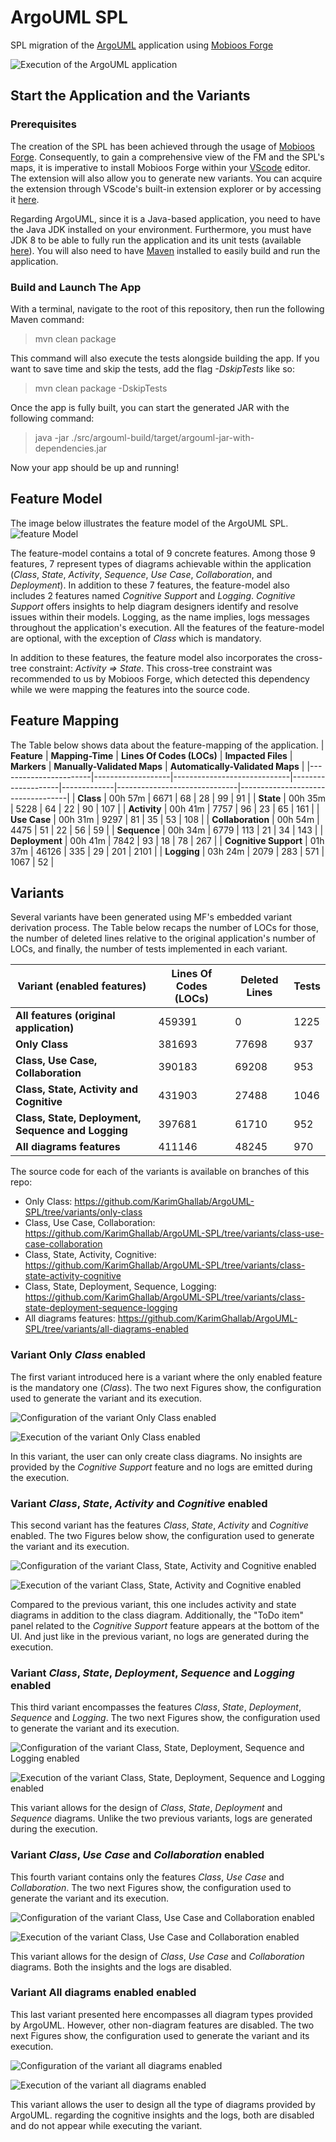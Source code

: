 # ArgoUML SPL
SPL migration of the [ArgoUML]([https://](https://github.com/argouml-tigris-org/argouml)) application using [Mobioos Forge]([https://](https://marketplace.visualstudio.com/manage/publishers/mobioos))

![Execution of the ArgoUML application](./images/execution.png)

## Start the Application and the Variants

### Prerequisites
The creation of the SPL has been achieved through the usage of [Mobioos Forge](https://documentation.mobioos.ai/). Consequently, to gain a comprehensive view of the FM and the SPL's maps, it is imperative to install Mobioos Forge within your [VScode](https://code.visualstudio.com/) editor. The extension will also allow you to generate new variants. You can acquire the extension through VScode's built-in extension
explorer or by accessing it [here](https://marketplace.visualstudio.com/items?itemName=Mobioos.mobioos-forge).

Regarding ArgoUML, since it is a Java-based application, you need to have the Java JDK installed on your environment. Furthermore, you must have JDK 8 to be able to fully run the application and its unit tests (available [here](https://www.oracle.com/fr/java/technologies/javase/javase8-archive-downloads.html)).
You will also need to have [Maven](https://maven.apache.org/download.cgi) installed to easily build and run the application.

### Build and Launch The App
With a terminal, navigate to the root of this repository, then run the following Maven command:
> mvn clean package

This command will also execute the tests alongside building the app. If you want to save time and skip the tests, add the flag *-DskipTests* like so:
> mvn clean package -DskipTests

Once the app is fully built, you can start the generated JAR with the following command:
> java -jar ./src/argouml-build/target/argouml-jar-with-dependencies.jar

Now your app should be up and running!

## Feature Model
The image below illustrates the feature model of the ArgoUML SPL.
![feature Model](./images/fm.png)

The feature-model contains a total of 9 concrete features. Among those 9 features, 7 represent types of diagrams achievable within the application (*Class*, *State*, *Activity*, *Sequence*, *Use Case*, *Collaboration*, and *Deployment*). In addition to these 7 features, the feature-model also includes 2 features named *Cognitive Support* and *Logging*. *Cognitive Support*  offers insights to help diagram designers identify and resolve issues within their models. Logging, as the name implies, logs messages throughout the application's execution. All the features of the feature-model are optional, with the exception of *Class* which is mandatory.

In addition to these features, the feature model also incorporates the cross-tree constraint: *Activity ⇒ State*.
This cross-tree constraint was recommended to us by Mobioos Forge, which detected this dependency while we were mapping the features into the source code.

## Feature Mapping

The Table below shows data about the feature-mapping of the application.
| **Feature**           | **Mapping\-Time** | **Lines Of Codes \(LOCs\)** | **Impacted Files** | **Markers** | **Manually\-Validated Maps** | **Automatically\-Validated Maps** |
|-----------------------|-------------------|-----------------------------|--------------------|-------------|------------------------------|-----------------------------------|
| **Class**             | 00h 57m           | 6671                        | 68                 | 28          | 99                           | 91                                |
| **State**             | 00h 35m           | 5228                        | 64                 | 22          | 90                           | 107                               |
| **Activity**          | 00h 41m           | 7757                        | 96                 | 23          | 65                           | 161                               |
| **Use Case**          | 00h 31m           | 9297                        | 81                 | 35          | 53                           | 108                               |
| **Collaboration**     | 00h 54m           | 4475                        | 51                 | 22          | 56                           | 59                                |
| **Sequence**          | 00h 34m           | 6779                        | 113                | 21          | 34                           | 143                               |
| **Deployment**        | 00h 41m           | 7842                        | 93                 | 18          | 78                           | 267                               |
| **Cognitive Support** | 01h 37m           | 46126                       | 335                | 29          | 201                          | 2101                              |
| **Logging**           | 03h 24m           | 2079                        | 283                | 571         | 1067                         | 52                                |


## Variants

Several variants have been generated using MF's embedded variant derivation process. The Table below recaps the number of LOCs for those, the number of deleted lines relative to the original application's number of LOCs, and finally, the number of tests implemented in each variant.

| **Variant (enabled features)**                                         | **Lines Of Codes \(LOCs\)** | **Deleted Lines** | **Tests** |
|-----------------------------------------------------|-----------------------------|-------------------|-----------|
| **All features \(original application\)**          | 459391                      | 0                 | 1225      |
| **Only Class**                                     | 381693                      | 77698             | 937       |
| **Class, Use Case, Collaboration**                 | 390183                      | 69208             | 953       |
| **Class, State, Activity and Cognitive**           | 431903                      | 27488             | 1046      |
| **Class, State, Deployment, Sequence and Logging** | 397681                      | 61710             | 952       |
| **All diagrams features**                          | 411146                      | 48245             | 970       |

The source code for each of the variants is available on branches of this repo:
- Only Class: https://github.com/KarimGhallab/ArgoUML-SPL/tree/variants/only-class
- Class, Use Case, Collaboration: https://github.com/KarimGhallab/ArgoUML-SPL/tree/variants/class-use-case-collaboration
- Class, State, Activity, Cognitive: https://github.com/KarimGhallab/ArgoUML-SPL/tree/variants/class-state-activity-cognitive
- Class, State, Deployment, Sequence, Logging: https://github.com/KarimGhallab/ArgoUML-SPL/tree/variants/class-state-deployment-sequence-logging
- All diagrams features: https://github.com/KarimGhallab/ArgoUML-SPL/tree/variants/all-diagrams-enabled


### Variant Only *Class* enabled
The first variant introduced here is a variant where the only enabled feature is the mandatory one (*Class*).
The two next Figures show, the configuration used to generate the variant and its execution.

![Configuration of the variant Only Class enabled](./images/only-class/configuration.png)

![Execution of the variant Only Class enabled](./images/only-class/execution.png)

In this variant, the user can only create class diagrams. No insights are provided by the *Cognitive Support* feature and no logs are emitted during the execution.

### Variant *Class*, *State*, *Activity* and *Cognitive* enabled
This second variant has the features *Class*, *State*, *Activity* and *Cognitive* enabled. The two Figures below show, the configuration used to generate the variant and its execution.

![Configuration of the variant Class, State, Activity and Cognitive enabled](./images/class-state-activity-cognitive/configuration.png)

![Execution of the variant Class, State, Activity and Cognitive enabled](./images/class-state-activity-cognitive/execution.png)

Compared to the previous variant, this one includes activity and state diagrams in addition to the class diagram. Additionally, the "ToDo item" panel related to the *Cognitive Support* feature appears at the bottom of the UI. And just like in the previous variant, no logs are generated during the execution.

### Variant *Class*, *State*, *Deployment*, *Sequence* and *Logging* enabled
This third variant encompasses the features *Class*, *State*, *Deployment*, *Sequence* and *Logging*.
The two next Figures show, the configuration used to generate the variant and its execution.

![Configuration of the variant Class, State, Deployment, Sequence and Logging enabled](./images/class-state-deployment-sequence-logging/configuration.png)

![Execution of the variant Class, State, Deployment, Sequence and Logging enabled](./images/class-state-deployment-sequence-logging/execution.png)

This variant allows for the design of *Class*, *State*, *Deployment* and *Sequence* diagrams. Unlike the two previous variants, logs are generated during the execution.

### Variant *Class*, *Use Case* and *Collaboration* enabled
This fourth variant contains only the features *Class*, *Use Case* and *Collaboration*.
The two next Figures show, the configuration used to generate the variant and its execution.

![Configuration of the variant Class, Use Case and Collaboration enabled](./images/class-use-case-collaboration/configuration.png)

![Execution of the variant Class, Use Case and Collaboration enabled](./images/class-use-case-collaboration/execution.png)

This variant allows for the design of *Class*, *Use Case* and *Collaboration* diagrams. Both the     insights and the logs are disabled.

### Variant All diagrams enabled enabled
This last variant presented here encompasses all diagram types provided by ArgoUML. However, other non-diagram features are disabled. The two next Figures show, the configuration used to generate the variant and its execution.

![Configuration of the variant all diagrams enabled](./images/all-diagrams-enabled/configuration.png)

![Execution of the variant all diagrams enabled](./images/all-diagrams-enabled/execution.png)

This variant allows the user to design all the type of diagrams provided by ArgoUML. regarding the cognitive insights and the logs, both are disabled and do not appear while executing the variant.
